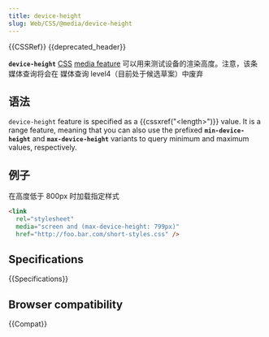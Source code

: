 ```yaml
---
title: device-height
slug: Web/CSS/@media/device-height
---
```


{{CSSRef}} {{deprecated_header}}

**`device-height`** [CSS](/zh-CN/docs/CSS) [media feature](/zh-CN/docs/Web/CSS/CSS_media_queries/Using_media_queries#Media_features) 可以用来测试设备的渲染高度。注意，该条媒体查询将会在 媒体查询 level4（目前处于候选草案）中废弃

## 语法

`device-height` feature is specified as a {{cssxref("&lt;length&gt;")}} value. It is a range feature, meaning that you can also use the prefixed **`min-device-height`** and **`max-device-height`** variants to query minimum and maximum values, respectively.

## 例子

在高度低于 800px 时加载指定样式

```html
<link
  rel="stylesheet"
  media="screen and (max-device-height: 799px)"
  href="http://foo.bar.com/short-styles.css" />
```

## Specifications

{{Specifications}}

## Browser compatibility

{{Compat}}
